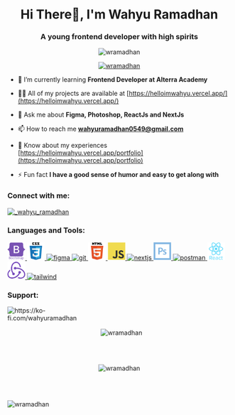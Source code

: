 <h1 align="center">Hi There👋, I'm Wahyu Ramadhan</h1>
<h3 align="center">A young frontend developer with high spirits</h3>

<p align="center"> <img src="https://komarev.com/ghpvc/?username=wramadhan&label=Profile%20views&color=0e75b6&style=flat" alt="wramadhan" /> </p>

<p align="center"> <a href="https://github.com/ryo-ma/github-profile-trophy"><img src="https://github-profile-trophy.vercel.app/?username=wramadhan" alt="wramadhan" /></a> </p>

- 🌱 I’m currently learning **Frontend Developer at Alterra Academy**

- 👨‍💻 All of my projects are available at [https://helloimwahyu.vercel.app/](https://helloimwahyu.vercel.app/)

- 💬 Ask me about **Figma, Photoshop, ReactJs and NextJs**

- 📫 How to reach me **wahyuramadhan0549@gmail.com**

- 📄 Know about my experiences [https://helloimwahyu.vercel.app/portfolio](https://helloimwahyu.vercel.app/portfolio)

- ⚡ Fun fact **I have a good sense of humor and easy to get along with**

<h3 align="left">Connect with me:</h3>
<p align="left">
<a href="https://instagram.com/_wahyu_ramadhan" target="blank"><img align="center" src="https://raw.githubusercontent.com/rahuldkjain/github-profile-readme-generator/master/src/images/icons/Social/instagram.svg" alt="_wahyu_ramadhan" height="30" width="40" /></a>
</p>

<h3 align="left">Languages and Tools:</h3>
<p align="left"> <a href="https://getbootstrap.com" target="_blank" rel="noreferrer"> <img src="https://raw.githubusercontent.com/devicons/devicon/master/icons/bootstrap/bootstrap-plain-wordmark.svg" alt="bootstrap" width="40" height="40"/> </a> <a href="https://www.w3schools.com/css/" target="_blank" rel="noreferrer"> <img src="https://raw.githubusercontent.com/devicons/devicon/master/icons/css3/css3-original-wordmark.svg" alt="css3" width="40" height="40"/> </a> <a href="https://www.figma.com/" target="_blank" rel="noreferrer"> <img src="https://www.vectorlogo.zone/logos/figma/figma-icon.svg" alt="figma" width="40" height="40"/> </a> <a href="https://git-scm.com/" target="_blank" rel="noreferrer"> <img src="https://www.vectorlogo.zone/logos/git-scm/git-scm-icon.svg" alt="git" width="40" height="40"/> </a> <a href="https://www.w3.org/html/" target="_blank" rel="noreferrer"> <img src="https://raw.githubusercontent.com/devicons/devicon/master/icons/html5/html5-original-wordmark.svg" alt="html5" width="40" height="40"/> </a> <a href="https://developer.mozilla.org/en-US/docs/Web/JavaScript" target="_blank" rel="noreferrer"> <img src="https://raw.githubusercontent.com/devicons/devicon/master/icons/javascript/javascript-original.svg" alt="javascript" width="40" height="40"/> </a> <a href="https://nextjs.org/" target="_blank" rel="noreferrer"> <img src="https://cdn.worldvectorlogo.com/logos/nextjs-2.svg" alt="nextjs" width="40" height="40"/> </a> <a href="https://www.photoshop.com/en" target="_blank" rel="noreferrer"> <img src="https://raw.githubusercontent.com/devicons/devicon/master/icons/photoshop/photoshop-line.svg" alt="photoshop" width="40" height="40"/> </a> <a href="https://postman.com" target="_blank" rel="noreferrer"> <img src="https://www.vectorlogo.zone/logos/getpostman/getpostman-icon.svg" alt="postman" width="40" height="40"/> </a> <a href="https://reactjs.org/" target="_blank" rel="noreferrer"> <img src="https://raw.githubusercontent.com/devicons/devicon/master/icons/react/react-original-wordmark.svg" alt="react" width="40" height="40"/> </a> <a href="https://redux.js.org" target="_blank" rel="noreferrer"> <img src="https://raw.githubusercontent.com/devicons/devicon/master/icons/redux/redux-original.svg" alt="redux" width="40" height="40"/> </a> <a href="https://tailwindcss.com/" target="_blank" rel="noreferrer"> <img src="https://www.vectorlogo.zone/logos/tailwindcss/tailwindcss-icon.svg" alt="tailwind" width="40" height="40"/> </a> </p>

<h3 align="left">Support:</h3>
<p><a href="https://ko-fi.com/wahyuramadhan"> <img align="left" src="https://cdn.ko-fi.com/cdn/kofi3.png?v=3" height="50" width="210" alt="https://ko-fi.com/wahyuramadhan" /></a></p><br><br>

<p><img align="center" src="https://github-readme-stats.vercel.app/api/top-langs?username=wramadhan&show_icons=true&locale=en&layout=compact" alt="wramadhan" /></p><br><br>

<p align="center"><img align="center" src="https://github-readme-stats.vercel.app/api?username=wramadhan&show_icons=true&locale=en" alt="wramadhan" /></p><br><br>

<p><img align="center" src="https://github-readme-streak-stats.herokuapp.com/?user=wramadhan&" alt="wramadhan" /></p>

